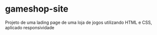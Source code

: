 # gameshop-site
Projeto de uma lading page de uma loja de jogos utilizando HTML e CSS, aplicado responsividade
